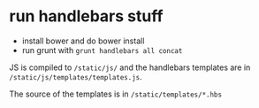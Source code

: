 # run handlebars stuff


- install bower and do bower install
- run grunt with `grunt handlebars all concat`

JS is compiled to `/static/js/` and the handlebars templates are in `/static/js/templates/templates.js`.

The source of the templates is in `/static/templates/*.hbs`


